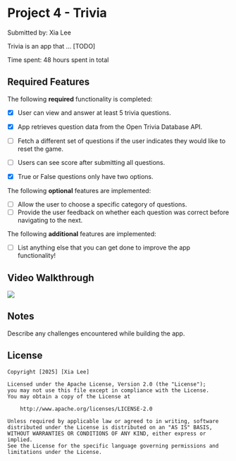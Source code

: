 # Project 4 - Trivia

Submitted by: Xia Lee

Trivia is an app that ... [TODO] 

Time spent: 48 hours spent in total

## Required Features

The following **required** functionality is completed:

- [x] User can view and answer at least 5 trivia questions.
- [x] App retrieves question data from the Open Trivia Database API.
- [ ] Fetch a different set of questions if the user indicates they would like to reset the game.
- [ ] Users can see score after submitting all questions.
- [x] True or False questions only have two options.


The following **optional** features are implemented:

  
- [ ] Allow the user to choose a specific category of questions.
- [ ] Provide the user feedback on whether each question was correct before navigating to the next.

The following **additional** features are implemented:

- [ ] List anything else that you can get done to improve the app functionality!

## Video Walkthrough

<div>
    <a href="https://www.loom.com/share/e7d3ba5be09849f086a3c02e992c2d8e">
    </a>
    <a href="https://www.loom.com/share/e7d3ba5be09849f086a3c02e992c2d8e">
      <img style="max-width:300px;" src="https://cdn.loom.com/sessions/thumbnails/e7d3ba5be09849f086a3c02e992c2d8e-2c53a6f0aefd8a1a-full-play.gif">
    </a>
  </div>

## Notes

Describe any challenges encountered while building the app.

## License

    Copyright [2025] [Xia Lee]

    Licensed under the Apache License, Version 2.0 (the "License");
    you may not use this file except in compliance with the License.
    You may obtain a copy of the License at

        http://www.apache.org/licenses/LICENSE-2.0

    Unless required by applicable law or agreed to in writing, software
    distributed under the License is distributed on an "AS IS" BASIS,
    WITHOUT WARRANTIES OR CONDITIONS OF ANY KIND, either express or implied.
    See the License for the specific language governing permissions and
    limitations under the License.
